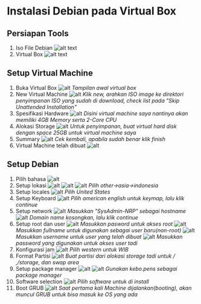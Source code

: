 # Instalasi Debian pada Virtual Box

## Persiapan Tools

1. Iso File Debian
![alt text](./assets/image.png)
2. Virtual Box
![alt text](./assets/image-1.png)

## Setup Virtual Machine

1. Buka Virtual Box
![alt](./assets/Screenshot%202024-02-19%20090432.png)
*Tampilan awal virtual box*
2. New Virtual Machine
![alt](./assets/Screenshot%202024-02-19%20093418.png)
*Klik new, arahkan ISO image ke direktori penyimpanan ISO yang sudah di download, check list pada "Skip Unattended Installation"*
3. Spesifikasi Hardware
![alt](./assets/Screenshot%202024-02-19%20091123.png)
*Disini virtual machine saya nantinya akan memiliki 4GB Memory serta 2-Core CPU*
4. Alokasi Storage
![alt](./assets/Screenshot%202024-02-19%20091246.png)
*Untuk penyimpanan, buat virtual hard disk dengan space 25GB untuk virtual machine saya*
5. Summary
![alt](./assets/Screenshot%202024-02-19%20091343.png)
*Cek kembali, apabila sudah benar klik finish*
6. Virtual Machine telah dibuat
![alt](./assets/Screenshot%202024-02-19%20093700.png)

## Setup Debian

1. Pilih bahasa
![alt](./assets/Screenshot%202024-02-19%20093850.png)
2. Setup lokasi
![alt](./assets/Screenshot%202024-02-19%20093922.png)
![alt](./assets/Screenshot%202024-02-19%20093940.png)
![alt](./assets/Screenshot%202024-02-19%20094003.png)
*Pilih other->asia->indonesia*
3. Setup locales
![alt](./assets/Screenshot%202024-02-19%20094038.png)
*Pilih United States*
4. Setup Keyboard
![alt](./assets/Screenshot%202024-02-19%20094114.png)
*Pilih american english untuk keymap, lalu klik continue*
5. Setup network
![alt](./assets/Screenshot%202024-02-19%20094236.png)
*Masukkan "SysAdmin-NRP" sebagai hostname*
![alt](./assets/Screenshot%202024-02-19%20094253.png)
*Domain name kosongkan, lalu klik continue*
6. Setup root dan user
![alt](./assets/Screenshot%202024-02-19%20094319.png)
*Masukkan pasword untuk akses root*
![alt](./assets/Screenshot%202024-02-19%20094414.png)
*Masukkan fullname untuk digunakan sebagai user baru(non-root)*
![alt](./assets/Screenshot%202024-02-19%20094433.png)
*Masukkan username untuk user yang telah dibuat*
![alt](./assets/Screenshot%202024-02-19%20094451.png)
*Masukkan password yang digunakan untuk akses user tadi*
7. Konfigurasi jam
![alt](./assets/Screenshot%202024-02-19%20094507.png)
*Pilih western untuk WIB*
8. Format Partisi
![alt](./assets/Screenshot%202024-02-19%20095609.png)
*Buat partisi dari alokasi storage tadi untuk / ,/storage, dan swap area*
9. Setup package manager
![alt](./assets/Screenshot%202024-02-19%20095829.png)
![alt](./assets/Screenshot%202024-02-19%20095843.png)
*Gunakan kebo.pens sebagai package manager*
10. Software selection
![alt](./assets/Screenshot%202024-02-19%20100601.png)
*Pilih software untuk di install*
11. Boot GRUB
![alt](./assets/Screenshot%202024-02-19%20111459.png)
*Saat pertama kali Machine dijalankan(booting), akan muncul GRUB untuk bisa masuk ke OS yang ada*
